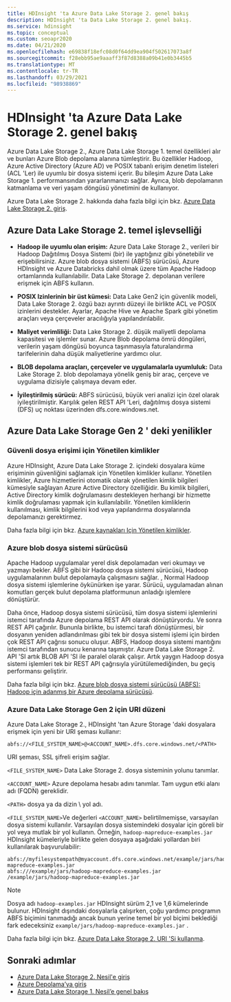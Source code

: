 ```yaml
---
title: HDInsight 'ta Azure Data Lake Storage 2. genel bakış
description: HDInsight 'ta Data Lake Storage 2. genel bakış.
ms.service: hdinsight
ms.topic: conceptual
ms.custom: seoapr2020
ms.date: 04/21/2020
ms.openlocfilehash: e69838f18efc08d0f64dd9ea904f502617073a8f
ms.sourcegitcommit: f28ebb95ae9aaaff3f87d8388a09b41e0b3445b5
ms.translationtype: MT
ms.contentlocale: tr-TR
ms.lasthandoff: 03/29/2021
ms.locfileid: "98938869"
---
```

# <a name="azure-data-lake-storage-gen2-overview-in-hdinsight"></a>HDInsight 'ta Azure Data Lake Storage 2. genel bakış

Azure Data Lake Storage 2., Azure Data Lake Storage 1. temel özellikleri alır ve bunları Azure Blob depolama alanına tümleştirir. Bu özellikler Hadoop, Azure Active Directory (Azure AD) ve POSIX tabanlı erişim denetim listeleri (ACL 'Ler) ile uyumlu bir dosya sistemi içerir. Bu bileşim Azure Data Lake Storage 1. performansından yararlanmanızı sağlar. Ayrıca, blob depolamanın katmanlama ve veri yaşam döngüsü yönetimini de kullanıyor.

Azure Data Lake Storage 2. hakkında daha fazla bilgi için bkz. [Azure Data Lake Storage 2. giriş](../storage/blobs/data-lake-storage-introduction.md).

## <a name="core-functionality-of-azure-data-lake-storage-gen2"></a>Azure Data Lake Storage 2. temel işlevselliği

* **Hadoop ile uyumlu olan erişim:** Azure Data Lake Storage 2., verileri bir Hadoop Dağıtılmış Dosya Sistemi (bir) ile yaptığınız gibi yönetebilir ve erişebilirsiniz. Azure blob dosya sistemi (ABFS) sürücüsü, Azure HDInsight ve Azure Databricks dahil olmak üzere tüm Apache Hadoop ortamlarında kullanılabilir. Data Lake Storage 2. depolanan verilere erişmek için ABFS kullanın.

* **POSIX Izinlerinin bir üst kümesi:** Data Lake Gen2 için güvenlik modeli, Data Lake Storage 2. özgü bazı ayrıntı düzeyi ile birlikte ACL ve POSIX izinlerini destekler. Ayarlar, Apache Hive ve Apache Spark gibi yönetim araçları veya çerçeveler aracılığıyla yapılandırılabilir.

* **Maliyet verimliliği:** Data Lake Storage 2. düşük maliyetli depolama kapasitesi ve işlemler sunar. Azure Blob depolama ömrü döngüleri, verilerin yaşam döngüsü boyunca taşınmasıyla faturalandırma tarifelerinin daha düşük maliyetlerine yardımcı olur.

* **BLOB depolama araçları, çerçeveler ve uygulamalarla uyumluluk:** Data Lake Storage 2. blob depolamaya yönelik geniş bir araç, çerçeve ve uygulama dizisiyle çalışmaya devam eder.

* **İyileştirilmiş sürücü:** ABFS sürücüsü, büyük veri analizi için özel olarak iyileştirilmiştir. Karşılık gelen REST API 'Leri, dağıtılmış dosya sistemi (DFS) uç noktası üzerinden dfs.core.windows.net.

## <a name="whats-new-for-azure-data-lake-storage-gen-2"></a>Azure Data Lake Storage Gen 2 ' deki yenilikler

### <a name="managed-identities-for-secure-file-access"></a>Güvenli dosya erişimi için Yönetilen kimlikler

Azure HDInsight, Azure Data Lake Storage 2. içindeki dosyalara küme erişiminin güvenliğini sağlamak için Yönetilen kimlikler kullanır. Yönetilen kimlikler, Azure hizmetlerini otomatik olarak yönetilen kimlik bilgileri kümesiyle sağlayan Azure Active Directory özelliğidir. Bu kimlik bilgileri, Active Directory kimlik doğrulamasını destekleyen herhangi bir hizmette kimlik doğrulaması yapmak için kullanılabilir. Yönetilen kimliklerin kullanılması, kimlik bilgilerini kod veya yapılandırma dosyalarında depolamanızı gerektirmez.

Daha fazla bilgi için bkz. [Azure kaynakları Için Yönetilen kimlikler](../active-directory/managed-identities-azure-resources/overview.md).

### <a name="azure-blob-file-system-driver"></a>Azure blob dosya sistemi sürücüsü

Apache Hadoop uygulamalar yerel disk depolamadan veri okumayı ve yazmayı bekler. ABFS gibi bir Hadoop dosya sistemi sürücüsü, Hadoop uygulamalarının bulut depolamayla çalışmasını sağlar. , Normal Hadoop dosya sistemi işlemlerine öykünürken işe yarar. Sürücü, uygulamadan alınan komutları gerçek bulut depolama platformunun anladığı işlemlere dönüştürür.

Daha önce, Hadoop dosya sistemi sürücüsü, tüm dosya sistemi işlemlerini istemci tarafında Azure depolama REST API olarak dönüştüryordu. Ve sonra REST API çağırılır. Bununla birlikte, bu istemci tarafı dönüştürmesi, bir dosyanın yeniden adlandırılması gibi tek bir dosya sistemi işlemi için birden çok REST API çağrısı sonucu oluşur. ABFS, Hadoop dosya sistemi mantığını istemci tarafından sunucu kenarına taşımıştır. Azure Data Lake Storage 2. API 'SI artık BLOB API 'SI ile paralel olarak çalışır. Artık yaygın Hadoop dosya sistemi işlemleri tek bir REST API çağrısıyla yürütülemediğinden, bu geçiş performansı geliştirir.

Daha fazla bilgi için bkz. [Azure blob dosya sistemi sürücüsü (ABFS): Hadoop için adanmış bir Azure depolama sürücüsü](../storage/blobs/data-lake-storage-abfs-driver.md).

### <a name="uri-scheme-for-azure-data-lake-storage-gen-2"></a>Azure Data Lake Storage Gen 2 için URI düzeni

Azure Data Lake Storage 2., HDInsight 'tan Azure Storage 'daki dosyalara erişmek için yeni bir URI şeması kullanır:

`abfs://<FILE_SYSTEM_NAME>@<ACCOUNT_NAME>.dfs.core.windows.net/<PATH>`

URI şeması, SSL şifreli erişim sağlar.

`<FILE_SYSTEM_NAME>` Data Lake Storage 2. dosya sisteminin yolunu tanımlar.

`<ACCOUNT_NAME>` Azure depolama hesabı adını tanımlar. Tam uygun etki alanı adı (FQDN) gereklidir.

`<PATH>` dosya ya da dizin \ yol adı.

`<FILE_SYSTEM_NAME>`Ve değerleri `<ACCOUNT_NAME>` belirtilmemişse, varsayılan dosya sistemi kullanılır. Varsayılan dosya sistemindeki dosyalar için göreli bir yol veya mutlak bir yol kullanın. Örneğin, `hadoop-mapreduce-examples.jar` HDInsight kümeleriyle birlikte gelen dosyaya aşağıdaki yollardan biri kullanılarak başvurulabilir:

```
abfs://myfilesystempath@myaccount.dfs.core.windows.net/example/jars/hadoop-mapreduce-examples.jar
abfs:///example/jars/hadoop-mapreduce-examples.jar /example/jars/hadoop-mapreduce-examples.jar
```

> [!NOTE]
> Dosya adı `hadoop-examples.jar` HDInsight sürüm 2,1 ve 1,6 kümelerinde bulunur. HDInsight dışındaki dosyalarla çalışırken, çoğu yardımcı programın ABFS biçimini tanımadığı ancak bunun yerine temel bir yol biçimi beklediği fark edeceksiniz `example/jars/hadoop-mapreduce-examples.jar` .

Daha fazla bilgi için bkz. [Azure Data Lake Storage 2. URI 'Si kullanma](../storage/blobs/data-lake-storage-introduction-abfs-uri.md).

## <a name="next-steps"></a>Sonraki adımlar

* [Azure Data Lake Storage 2. Nesil'e giriş](../storage/blobs/data-lake-storage-introduction.md)
* [Azure Depolama’ya giriş](../storage/common/storage-introduction.md)
* [Azure Data Lake Storage 1. Nesil’e genel bakış](./overview-data-lake-storage-gen1.md)